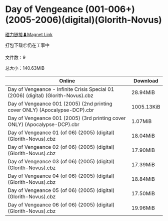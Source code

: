 # Day of Vengeance (001-006+)(2005-2006)(digital)(Glorith-Novus)

[磁力链接⬇Magnet Link](magnet:?xt=urn:btih:6d1b31d3bcbdd7ca910aeaf2daa1f79fc93c76f8&dn=Day%20of%20Vengeance%20%28001-006%2B%29%282005-2006%29%28digital%29%28Glorith-Novus%29)

打包下载📦仍在工事中

文件数：9

总大小：140.63MiB

Online | Download
--- | ---
Day of Vengeance - Infinite Crisis Special 01 (2006) (digital) (Glorith-Novus).cbz | 28.94MiB
Day of Vengeance 001 (2005) (2nd printing cover ONLY) (Apocalypse-DCP).cbr | 1005.13KiB
Day of Vengeance 001 (2005) (3rd printing cover ONLY) (Apocalypse-DCP).cbr | 1.07MiB
Day of Vengeance 01 (of 06) (2005) (digital) (Glorith-Novus).cbz | 18.04MiB
Day of Vengeance 02 (of 06) (2005) (digital) (Glorith-Novus).cbz | 17.90MiB
Day of Vengeance 03 (of 06) (2005) (digital) (Glorith-Novus).cbz | 17.39MiB
Day of Vengeance 04 (of 06) (2005) (digital) (Glorith-Novus).cbz | 18.84MiB
Day of Vengeance 05 (of 06) (2005) (digital) (Glorith-Novus).cbz | 17.50MiB
Day of Vengeance 06 (of 06) (2005) (digital) (Glorith-Novus).cbz | 19.96MiB